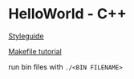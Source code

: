
# HelloWorld - C++

[Styleguide](https://google.github.io/styleguide/cppguide.html)

[Makefile tutorial](https://www.cs.umd.edu/class/fall2002/cmsc214/Tutorial/makefile.html)

run bin files with `./<BIN FILENAME>`